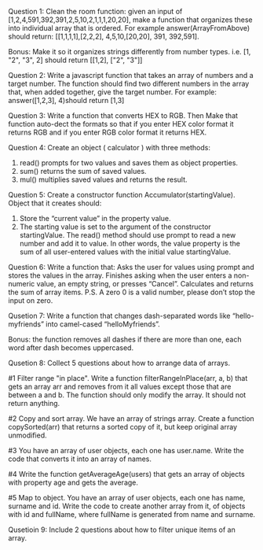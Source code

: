 Question 1:
Clean the room function: 
given an input of [1,2,4,591,392,391,2,5,10,2,1,1,1,20,20], make a function that organizes these into individual array that is ordered. 
For example answer(ArrayFromAbove) should return: [[1,1,1,1],[2,2,2], 4,5,10,[20,20], 391, 392,591].

Bonus: Make it so it organizes strings differently from number types. i.e. [1, "2", "3", 2] should return [[1,2], ["2", "3"]]

Question 2: 
Write a javascript function that takes an array of numbers and a target number. The function should find two different numbers in the array that, when added together, give the target number. For example: answer([1,2,3], 4)should return [1,3]

Question 3: Write a function that converts HEX to RGB. Then Make that function auto-dect the formats so that if you enter HEX color format it returns RGB and if you enter RGB color format it returns HEX.

Question 4: Create an object ( calculator ) with three methods:
1. read() prompts for two values and saves them as object properties.
2. sum() returns the sum of saved values.
3. mul() multiplies saved values and returns the result.

Question 5: Create a constructor function Accumulator(startingValue). 
Object that it creates should: 
1. Store the “current value” in the property value. 
2. The starting value is set to the argument of the constructor startingValue. 
The read() method should use prompt to read a new number and add it to value. 
In other words, the value property is the sum of all user-entered values with the initial value startingValue.

Question 6: Write a function that: Asks the user for values using prompt and stores the values in the array.
Finishes asking when the user enters a non-numeric value, an empty string, or presses “Cancel”.
Calculates and returns the sum of array items.
P.S. A zero 0 is a valid number, please don’t stop the input on zero.

Qusetion 7: Write a function that changes dash-separated words like “hello-myfriends” into camel-cased “helloMyfriends”. 

Bonus: the function removes all dashes if there are more than one, each word after dash becomes uppercased.

Qusetion 8: Collect 5 questions about how to arrange data of arrays.

#1 Filter range "in place". 
Write a function filterRangeInPlace(arr, a, b) that gets an array arr 
and removes from it all values except those that are between a and b.
The function should only modify the array. It should not return anything.

#2 Copy and sort array. We have an array of strings array. 
Create a function copySorted(arr) that returns a sorted copy of it, 
but keep original array unmodified.

#3 You have an array of user objects, each one has user.name. 
Write the code that converts it into an array of names.

#4 Write the function getAverageAge(users) that gets an array of objects
with property age and gets the average.

#5 Map to object. You have an array of user objects, each one has name, surname and id.
Write the code to create another array from it, of objects with id and fullName, 
where fullName is generated from name and surname.

Qusetioin 9: Include 2 questions about how to filter unique items of an array.
